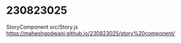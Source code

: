 # 230823025

StoryComponent src/Story.js
https://maheshgodwani.github.io/230823025/story%20component/
